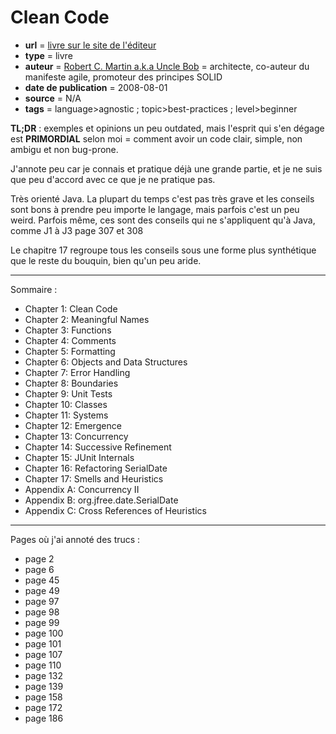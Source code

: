# Clean Code

- **url** = [livre sur le site de l'éditeur](https://www.pearson.com/en-us/subject-catalog/p/clean-code-a-handbook-of-agile-software-craftsmanship/P200000009044/9780136083252)
- **type** = livre
- **auteur** = [Robert C. Martin a.k.a Uncle Bob](https://en.wikipedia.org/wiki/Robert_C._Martin) = architecte, co-auteur du manifeste agile, promoteur des principes SOLID
- **date de publication** = 2008-08-01
- **source** = N/A
- **tags** = language>agnostic ; topic>best-practices ; level>beginner

**TL;DR** : exemples et opinions un peu outdated, mais l'esprit qui s'en dégage est **PRIMORDIAL** selon moi = comment avoir un code clair, simple, non ambigu et non bug-prone.

J'annote peu car je connais et pratique déjà une grande partie, et je ne suis que peu d'accord avec ce que je ne pratique pas.

Très orienté Java. La plupart du temps c'est pas très grave et les conseils sont bons à prendre peu importe le langage, mais parfois c'est un peu weird. Parfois même, ces sont des conseils qui ne s'appliquent qu'à Java, comme J1 à J3 page 307 et 308

Le chapitre 17 regroupe tous les conseils sous une forme plus synthétique que le reste du bouquin, bien qu'un peu aride.

----

Sommaire :

- Chapter 1: Clean Code
- Chapter 2: Meaningful Names
- Chapter 3: Functions
- Chapter 4: Comments
- Chapter 5: Formatting
- Chapter 6: Objects and Data Structures
- Chapter 7: Error Handling
- Chapter 8: Boundaries
- Chapter 9: Unit Tests
- Chapter 10: Classes
- Chapter 11: Systems
- Chapter 12: Emergence
- Chapter 13: Concurrency
- Chapter 14: Successive Refinement
- Chapter 15: JUnit Internals
- Chapter 16: Refactoring SerialDate
- Chapter 17: Smells and Heuristics
- Appendix A: Concurrency II
- Appendix B: org.jfree.date.SerialDate
- Appendix C: Cross References of Heuristics

----

Pages où j'ai annoté des trucs :

- page 2
- page 6
- page 45
- page 49
- page 97
- page 98
- page 99
- page 100
- page 101
- page 107
- page 110
- page 132
- page 139
- page 158
- page 172
- page 186
